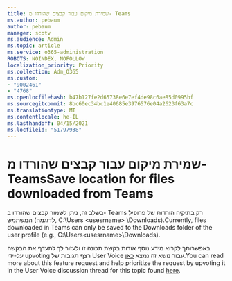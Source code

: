 ```yaml
---
title: שמירת מיקום עבור קבצים שהורדו מ- Teams
ms.author: pebaum
author: pebaum
manager: scotv
ms.audience: Admin
ms.topic: article
ms.service: o365-administration
ROBOTS: NOINDEX, NOFOLLOW
localization_priority: Priority
ms.collection: Adm_O365
ms.custom:
- "9002461"
- "4768"
ms.openlocfilehash: b47b127fe2d65738e6e7ef4de98c6ae85d0995bf
ms.sourcegitcommit: 8bc60ec34bc1e40685e3976576e04a2623f63a7c
ms.translationtype: MT
ms.contentlocale: he-IL
ms.lasthandoff: 04/15/2021
ms.locfileid: "51797938"
---
```

# <a name="save-location-for-files-downloaded-from-teams"></a><span data-ttu-id="6823a-102">שמירת מיקום עבור קבצים שהורדו מ- Teams</span><span class="sxs-lookup"><span data-stu-id="6823a-102">Save location for files downloaded from Teams</span></span>

<span data-ttu-id="6823a-103">בשלב זה, ניתן לשמור קבצים שהורדו ב- Teams רק בתיקיה הורדות של פרופיל המשתמש (לדוגמה, C:\Users \<usesrname> \Downloads).</span><span class="sxs-lookup"><span data-stu-id="6823a-103">Currently, files downloaded in Teams can only be saved to the Downloads folder of the user profile (e.g., C:\Users\<usesrname>\Downloads).</span></span>

<span data-ttu-id="6823a-104">באפשרותך לקרוא מידע נוסף אודות בקשת תכונה זו ולעזור לך לתעדף את הבקשה על-ידי upvoting רצף תגובות של User Voice עבור נושא זה נמצא [כאן](https://microsoftteams.uservoice.com/forums/555103-public/suggestions/18693262-have-the-download-function-of-files-allow-you-to-s).</span><span class="sxs-lookup"><span data-stu-id="6823a-104">You can read more about this feature request and help prioritize the request by upvoting it in the User Voice discussion thread for this topic found [here](https://microsoftteams.uservoice.com/forums/555103-public/suggestions/18693262-have-the-download-function-of-files-allow-you-to-s).</span></span>
